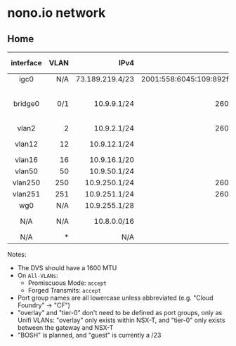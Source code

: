 # nono.io network

## Home

| interface | VLAN |            IPv4 |                                      IPv6 | Description    | Port Group / Unifi VLAN |
|:---------:|-----:|----------------:|------------------------------------------:|----------------|-------------------------|
| igc0      |  N/A | 73.189.219.4/23 | 2001:558:6045:109:892f:2df3:15e3:3184/128 | Comcast        |                         |
| bridge0   |  0/1 |     10.9.9.1/24 |                   2601:646:0100:69f0::/64 | Main           | VM Network / nono / Management Network |
| vlan2     |    2 |     10.9.2.1/24 |                   2601:646:0100:69f3::/64 | Guest          | guest                   |
| vlan12    |   12 |    10.9.12.1/24 |                                       N/A | NSX Overlay    | overlay                 |
| vlan16    |   16 |    10.9.16.1/20 |                                       N/A | BOSH           | BOSH                    |
| vlan50    |   50 |    10.9.50.1/24 |                                       N/A | NSX Tier-0     | tier-0                  |
| vlan250   |  250 |   10.9.250.1/24 |                   2601:646:0100:69f5::/64 | CF             | CF                      |
| vlan251   |  251 |   10.9.251.1/24 |                   2601:646:0100:69f6::/64 | TAS            | TAS                     |
| wg0       |  N/A |   10.9.255.1/28 |                                       N/A | Wireguard      |                         |
| N/A       |  N/A |     10.8.0.0/16 |                                       N/A | NSX's IP Block |                         |
| N/A       |    * |             N/A |                                       N/A | NSX Trunk      | all-VLANs               |

Notes:

- The DVS should have a 1600 MTU
- On `All-VLANs`:
  - Promiscuous Mode: `accept`
  - Forged Transmits: `accept`
- Port group names are all lowercase unless abbreviated (e.g. "Cloud Foundry" →
  "CF")
- "overlay" and "tier-0" don't need to be defined as port groups, only as Unifi
  VLANs: "overlay" only exists within NSX-T, and "tier-0" only exists between
  the gateway and NSX-T
- "BOSH" is planned, and "guest" is currently a /23
